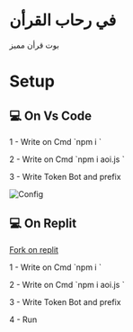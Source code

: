# في رحاب القرأن

<p>بوت قرأن مميز</p>

# Setup

<h2> 💻 On Vs Code </h2>

<p> 1 - Write on Cmd `npm i ` </p>

<p> 2 - Write on Cmd `npm i aoi.js ` </p>

<p> 3 - Write Token Bot and prefix </p>

<img src = "https://cdn.discordapp.com/attachments/807496723358154764/860158471155875840/unknown.png" alt = "Config" >

<h2> 💻 On Replit </h2>

<a href="https://replit.com/@PowerGamer12/qrn-v2?v=1">Fork on replit</a>

<p> 1 - Write on Cmd `npm i ` </p>

<p> 2 - Write on Cmd `npm i aoi.js ` </p>

<p> 3 - Write Token Bot and prefix </p>

<p> 4 - Run </p>


